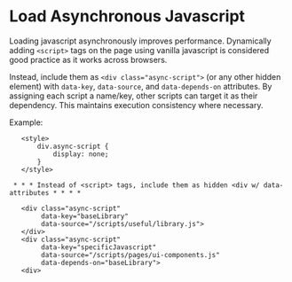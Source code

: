 # Load Asynchronous Javascript

Loading javascript asynchronously improves performance. Dynamically
adding `<script>` tags on the page using vanilla javascript is
considered good practice as it works across browsers. 

Instead, include them as `<div class="async-script">` (or any other
hidden element) with `data-key`, `data-source`, and `data-depends-on` attributes. By
assigning each script a name/key, other scripts can target it as their
dependency. This maintains execution consistency where necessary.

Example:
```
   <style>
       div.async-script {
           display: none;
       }
   </style>

 * * * Instead of <script> tags, include them as hidden <div w/ data-attributes * * * *

   <div class="async-script"
        data-key="baseLibrary"
        data-source="/scripts/useful/library.js">
   </div>
   <div class="async-script"
        data-key="specificJavascript"
        data-source="/scripts/pages/ui-components.js"
        data-depends-on="baseLibrary">
   <div>
```